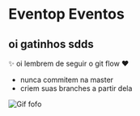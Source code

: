 # Eventop Eventos
## oi gatinhos sdds

:sparkles: oi lembrem de seguir o git flow :heart:
- nunca commitem na master
- criem suas branches a partir dela

![Gif fofo](https://data.whicdn.com/images/232029695/original.gif)
